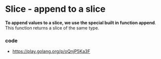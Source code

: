 # Slice - append to a slice
**To append values to a slice, we use the special built in function append**. This function returns a slice of the same type. 
### code
- https://play.golang.org/p/oQnjP5Ka3F